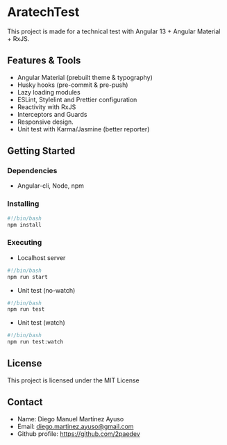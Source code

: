 # AratechTest

This project is made for a technical test with Angular 13 + Angular Material + RxJS.

## Features & Tools

- Angular Material (prebuilt theme & typography)
- Husky hooks (pre-commit & pre-push)
- Lazy loading modules
- ESLint, Stylelint and Prettier configuration
- Reactivity with RxJS
- Interceptors and Guards
- Responsive design.
- Unit test with Karma/Jasmine (better reporter)

## Getting Started

### Dependencies

- Angular-cli, Node, npm

### Installing

```bash
#!/bin/bash
npm install
```

### Executing

- Localhost server

```bash
#!/bin/bash
npm run start
```

- Unit test (no-watch)

```bash
#!/bin/bash
npm run test
```

- Unit test (watch)

```bash
#!/bin/bash
npm run test:watch
```

## License

This project is licensed under the MIT License

## Contact

- Name: Diego Manuel Martínez Ayuso
- Email: diego.martinez.ayuso@gmail.com
- Github profile: https://github.com/2paedev
